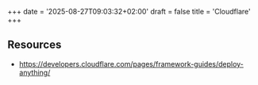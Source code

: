 +++
date = '2025-08-27T09:03:32+02:00'
draft = false
title = 'Cloudflare'
+++

## Resources
- https://developers.cloudflare.com/pages/framework-guides/deploy-anything/
